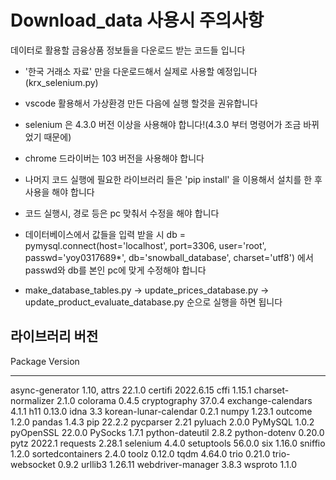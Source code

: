 # Download_data 사용시 주의사항
데이터로 활용할 금융상품 정보들을 다운로드 받는 코드들 입니다
- '한국 거래소 자료' 만을 다운로드해서 실제로 사용할 예정입니다(krx_selenium.py)
- vscode 활용해서 가상환경 만든 다음에 실행 할것을 권유합니다
- selenium 은 4.3.0 버전 이상을 사용해야 합니다!(4.3.0 부터 명령어가 조금 바뀌었기 때문에)
- chrome 드라이버는 103 버전을 사용해야 합니다
- 나머지 코드 실행에 필요한 라이브러리 들은 'pip install' 을 이용해서 설치를 한 후 사용을 해야 합니다
- 코드 실행시, 경로 등은 pc 맞춰서 수정을 해야 합니다

- 데이터베이스에서 값들을 입력 받을 시 db = pymysql.connect(host='localhost', port=3306, user='root', passwd='yoy0317689*', db='snowball_database', charset='utf8') 에서 passwd와 db를 본인 pc에 맞게 수정해야 합니다
- make_database_tables.py  ->  update_prices_database.py  ->  update_product_evaluate_database.py 순으로 실행을 하면 됩니다

## 라이브러리 버전
Package               Version
--------------------- ---------
async-generator       1.10,
attrs                 22.1.0
certifi               2022.6.15
cffi                  1.15.1
charset-normalizer    2.1.0
colorama              0.4.5
cryptography          37.0.4
exchange-calendars    4.1.1
h11                   0.13.0
idna                  3.3
korean-lunar-calendar 0.2.1
numpy                 1.23.1
outcome               1.2.0
pandas                1.4.3
pip                   22.2.2
pycparser             2.21
pyluach               2.0.0
PyMySQL               1.0.2
pyOpenSSL             22.0.0
PySocks               1.7.1
python-dateutil       2.8.2
python-dotenv         0.20.0
pytz                  2022.1
requests              2.28.1
selenium              4.4.0
setuptools            56.0.0
six                   1.16.0
sniffio               1.2.0
sortedcontainers      2.4.0
toolz                 0.12.0
tqdm                  4.64.0
trio                  0.21.0
trio-websocket        0.9.2
urllib3               1.26.11
webdriver-manager     3.8.3
wsproto               1.1.0
